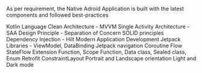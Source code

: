As per requirement, the Native Adroid Application is built with the latest components and followed best-practices

Kotlin Language
Clean Architecture - MVVM
Single Activity Architecture - SAA
Design Principle - Separation of Concern
SOLID principles
Dependency Injection - Hilt
Modern Application Development
Jetpack Libraries - ViewModel, DataBinding
Jetpack navigation
Coroutine
Flow
StateFlow
Extension Function, Scope Function, Data class, Sealed class, Enum
Retrofit
ConstraintLayout
Portrait and Landscape orientation
Light and Dark mode
